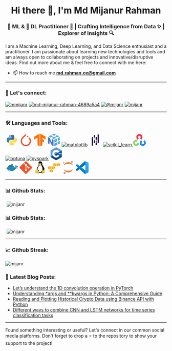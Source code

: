 <h1 align="center">Hi there 👋, I'm Md Mijanur Rahman</h1>
<h3 align="center">🤖 ML & 🧠 DL Practitioner 🚀 | Crafting Intelligence from Data ✨ | Explorer of Insights 🔍</h3>
I am a Machine Learning, Deep Learning, and Data Science enthusiast and a practitioner. I am passionate about learning new technologies and tools and am always open to collaborating on projects and innovative/disruptive ideas. Find out more about me & feel free to connect with me here:

- 📫 How to reach me **md.rahman.ce@gmail.com**

---------------------------------------------------------------------------------------------------------------------------------------------------------------------------------
<h3 align="left">🔗 Let's connect:</h3>
<p align="left">
<a href="https://twitter.com/mmijanr" target="blank"><img align="center" src="https://raw.githubusercontent.com/rahuldkjain/github-profile-readme-generator/master/src/images/icons/Social/twitter.svg" alt="mmijanr" height="30" width="40" /></a>
<a href="https://linkedin.com/in/md-mijanur-rahman-4689a5a4" target="blank"><img align="center" src="https://raw.githubusercontent.com/rahuldkjain/github-profile-readme-generator/master/src/images/icons/Social/linked-in-alt.svg" alt="md-mijanur-rahman-4689a5a4" height="30" width="40" /></a>
<a href="https://medium.com/@mijanr" target="blank"><img align="center" src="https://raw.githubusercontent.com/rahuldkjain/github-profile-readme-generator/master/src/images/icons/Social/medium.svg" alt="@mijanr" height="30" width="40" /></a>
<a href="https://www.leetcode.com/mijanr" target="blank"><img align="center" src="https://raw.githubusercontent.com/rahuldkjain/github-profile-readme-generator/master/src/images/icons/Social/leet-code.svg" alt="mijanr" height="30" width="40" /></a>
</p>

---------------------------------------------------------------------------------------------------------------------------------------------------------------------------------

<h3 align="left"> 🛠️ Languages and Tools:</h3>
<p align="left">
<!-- Python -->
<a href="https://www.python.org" target="_blank"> <img src="https://raw.githubusercontent.com/devicons/devicon/master/icons/python/python-original.svg" alt="python" width="40" height="40"/></a>
<!-- PyTorch -->
<a href="https://pytorch.org/" target="_blank"> <img src="https://raw.githubusercontent.com/devicons/devicon/master/icons/pytorch/pytorch-original.svg" alt="pytorch" width="40" height="40"/></a>
<!-- Tensorflow -->
<a href="https://www.tensorflow.org/" target="_blank"> <img src="https://raw.githubusercontent.com/devicons/devicon/master/icons/tensorflow/tensorflow-original.svg" alt="tensorflow" width="40" height="40"/></a>
<!-- NumPy -->
<a href="https://numpy.org/" target="_blank"> <img src="https://raw.githubusercontent.com/devicons/devicon/master/icons/numpy/numpy-original.svg" alt="numpy" width="40" height="40"/></a>
<!-- Matplotlib -->
<a href="https://matplotlib.org/" target="_blank"> <img src="https://upload.wikimedia.org/wikipedia/commons/8/84/Matplotlib_icon.svg" alt="matplotlib" width="40" height="40"/></a>
<!-- Pandas -->
<a href="https://pandas.pydata.org/" target="_blank"> <img src="https://raw.githubusercontent.com/devicons/devicon/master/icons/pandas/pandas-original.svg" alt="pandas" width="40" height="40"/></a>
<!-- Scikit-Learn -->
<a href="https://scikit-learn.org/" target="_blank" rel="noreferrer"> <img src="https://upload.wikimedia.org/wikipedia/commons/0/05/Scikit_learn_logo_small.svg" alt="scikit_learn" width="40" height="40"/> </a>
<!-- OpenCV -->
<a href="https://opencv.org/" target="_blank"> <img src="https://raw.githubusercontent.com/devicons/devicon/master/icons/opencv/opencv-original.svg" alt="opencv" width="40" height="40"/></a>
<!-- Optuna -->
<a href="https://optuna.org/" target="_blank"> <img src="https://raw.githubusercontent.com/optuna/optuna/master/docs/image/optuna-logo.png" alt="optuna" width="40" height="40"/></a>
<!-- PySpark -->
<a href="https://spark.apache.org/docs/latest/api/python/index.html" target="_blank"> <img src="https://upload.wikimedia.org/wikipedia/commons/f/f3/Apache_Spark_logo.svg" alt="pyspark" width="40" height="40"/></a>
<!-- C++ -->
<a href="https://www.cplusplus.com/" target="_blank"> <img src="https://raw.githubusercontent.com/devicons/devicon/master/icons/cplusplus/cplusplus-original.svg" alt="cplusplus" width="40" height="40"/></a>
<br>
<!-- Docker -->
<a href="https://www.docker.com/" target="_blank"> <img src="https://raw.githubusercontent.com/devicons/devicon/master/icons/docker/docker-original.svg" alt="docker" width="40" height="40"/></a>
<!-- Git -->
<a href="https://git-scm.com/" target="_blank"> <img src="https://raw.githubusercontent.com/devicons/devicon/master/icons/git/git-original.svg" alt="git" width="40" height="40"/></a>
<!-- Linux -->
<a href="https://www.linux.org/" target="_blank"> <img src="https://raw.githubusercontent.com/devicons/devicon/master/icons/linux/linux-original.svg" alt="linux" width="40" height="40"/></a>
<!-- AWS -->
<a href="https://aws.amazon.com/" target="_blank"> <img src="https://raw.githubusercontent.com/devicons/devicon/master/icons/amazonwebservices/amazonwebservices-original.svg" alt="aws" width="40" height="40"/></a>
<!-- Jupyter -->
<a href="https://jupyter.org/" target="_blank"> <img src="https://raw.githubusercontent.com/devicons/devicon/master/icons/jupyter/jupyter-original.svg" alt="jupyter" width="40" height="40"/></a>
<!-- VS Code -->
<a href="https://code.visualstudio.com/" target="_blank"> <img src="https://raw.githubusercontent.com/devicons/devicon/master/icons/vscode/vscode-original.svg" alt="vscode" width="40" height="40"/></a>

---------------------------------------------------------------------------------------------------------------------------------------------------------------------------------
<h3 align="left">📊 Github Stats:</h3
<p>&nbsp;<img align="center" src="https://github-readme-stats-sigma-five.vercel.app/api?username=mijanr&show_icons=true&locale=en" alt="mijanr" /></p>


<h3 align="left">📊 Github Stats:</h3>
<p>&nbsp;<img align="center" src="https://github-readme-stats-sigma-five.vercel.app/api?username=mijanr&show_icons=true&locale=en&theme=default_repocard" alt="mijanr" /></p>

---------------------------------------------------------------------------------------------------------------------------------------------------------------------------------
<h3 align="left">  📈 Github Streak:</h3>
<p><img align="center" src="https://github-readme-streak-stats.herokuapp.com/?user=mijanr&" alt="mijanr" /></p>

### 📕 Latest Blog Posts:
<!-- BLOG-POST-LIST:START -->
- [Let’s understand the 1D convolution operation in PyTorch](https://medium.com/@mijanr/lets-understand-the-1d-convolution-operation-in-pytorch-541426f01448?source=rss-56cd4bcde552------2)
- [Understanding *args and **kwargs in Python: A Comprehensive Guide](https://medium.com/@mijanr/understanding-args-and-kwargs-in-python-a-comprehensive-guide-be9ebf4dd861?source=rss-56cd4bcde552------2)
- [Reading and Plotting Historical Crypto Data using Binance API with Python](https://medium.com/@mijanr/reading-and-plotting-historical-crypto-data-using-binance-api-with-python-c02a436c0307?source=rss-56cd4bcde552------2)
- [Different ways to combine CNN and LSTM networks for time series classification tasks](https://medium.com/@mijanr/different-ways-to-combine-cnn-and-lstm-networks-for-time-series-classification-tasks-b03fc37e91b6?source=rss-56cd4bcde552------2)
<!-- BLOG-POST-LIST:END -->

---------------------------------------------------------------------------------------------------------------------------------------------------------------------------------

Found something interesting or useful? Let's connect in our common social media platforms.
Don't forget to drop a ⭐ to the repository to show your support to the project!